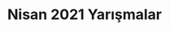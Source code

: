 ---
layout: monthly
title: "Nisan 2021 Yarışmalar"
key: "nisan 2021"
description: "Son başvuru tarihi Nisan 2021 olan tüm resim yarışması, kitap okuma yarışması, senaryo yarışmaları ve karikatür yarışmalarına bu sayfadan erişebilirsiniz "
permalink: "nisan-2021-yarismalar/"
---
